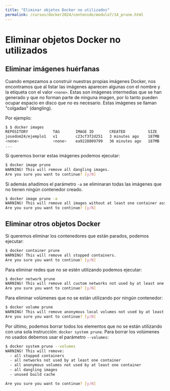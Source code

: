 ```yaml
---
title: "Eliminar objetos Docker no utilizados"
permalink: /cursos/docker2024/contenido/modulo7/14_prune.html
---
```

# Eliminar objetos Docker no utilizados

## Eliminar imágenes huérfanas

Cuando empezamos a construir nuestras propias imágenes Docker, nos encontramos que al listar las imágenes aparecen algunas con el nombre y la etiqueta con el valor `<none>`. Estas son imágenes intermedias que se han generado y que no forman parte de ninguna imagen, por lo tanto pueden ocupar espacio en disco que no es necesario. Estas imágenes se llaman "colgadas" (dangling).

Por ejemplo:

```bash
$ $ docker images
REPOSITORY           TAG       IMAGE ID       CREATED          SIZE
josedom24/ejemplo1   v1        c23cf3f2d251   3 minutes ago    187MB
<none>               <none>    ea9228809799   36 minutes ago   187MB
...
```
Si queremos borrar estas imágenes podemos ejecutar:

```bash
$ docker image prune
WARNING! This will remove all dangling images.
Are you sure you want to continue? [y/N]
```

Si además añadimos el parámetro `-a` se eliminaran todas las imágenes que no tienen ningún contenedor creado.

```bash
$ docker image prune -a
WARNING! This will remove all images without at least one container associated to them.
Are you sure you want to continue? [y/N] 
```

## Eliminar otros objetos Docker

Si queremos eliminar los contenedores que están parados, podemos ejecutar:

```bash
$ docker container prune
WARNING! This will remove all stopped containers.
Are you sure you want to continue? [y/N] 
```

Para eliminar redes que no se estén utilizando podemos ejecutar:

```bash
$ docker network prune
WARNING! This will remove all custom networks not used by at least one container.
Are you sure you want to continue? [y/N] 
```

Para eliminar volúmenes que no se están utilizando por ningún contenedor:

```bash
$ docker volume prune
WARNING! This will remove anonymous local volumes not used by at least one container.
Are you sure you want to continue? [y/N] 
```

Por último, podemos borrar todos los elementos que no se están utilizando con una sola instrucción: `docker system prune`. Para borrar los volúmenes no usados debemos usar el parámetro `--volumes`:

```bash
$ docker system prune --volumes
WARNING! This will remove:
  - all stopped containers
  - all networks not used by at least one container
  - all anonymous volumes not used by at least one container
  - all dangling images
  - unused build cache

Are you sure you want to continue? [y/N] 
```



